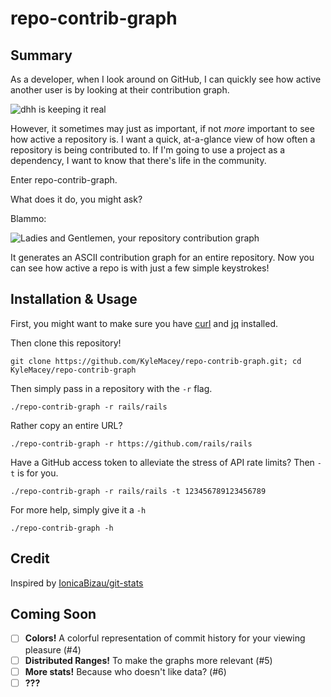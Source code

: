 # repo-contrib-graph

## Summary

As a developer, when I look around on GitHub, I can quickly see how active another user is by looking at their contribution graph. 

![dhh is keeping it real](https://cloud.githubusercontent.com/assets/519171/7695690/5952f4be-fdc1-11e4-9c0f-3119f3b14675.png)

However, it sometimes may just as important, if not *more* important to see how active a repository is. I want a quick, at-a-glance view of how often a repository is being contributed to. If I'm going to use a project as a dependency, I want to know that there's life in the community.

Enter repo-contrib-graph.

What does it do, you might ask?

Blammo:

![Ladies and Gentlemen, your repository contribution graph](https://cloud.githubusercontent.com/assets/519171/7695724/e3ef72dc-fdc1-11e4-8251-4ace5642318e.png)

It generates an ASCII contribution graph for an entire repository. Now you can see how active a repo is with just a few simple keystrokes!

## Installation & Usage

First, you might want to make sure you have [curl](http://curl.haxx.se/download.html) and [jq](http://stedolan.github.io/jq/download/) installed.

Then clone this repository!

`git clone https://github.com/KyleMacey/repo-contrib-graph.git; cd KyleMacey/repo-contrib-graph`

Then simply pass in a repository with the `-r` flag.

`./repo-contrib-graph -r rails/rails`

Rather copy an entire URL? 

`./repo-contrib-graph -r https://github.com/rails/rails`

Have a GitHub access token to alleviate the stress of API rate limits? Then `-t` is for you.

`./repo-contrib-graph -r rails/rails -t 123456789123456789`

For more help, simply give it a `-h`

`./repo-contrib-graph -h`

## Credit

Inspired by [IonicaBizau/git-stats](https://github.com/IonicaBizau/git-stats)

## Coming Soon

 - [ ] **Colors!** A colorful representation of commit history for your viewing pleasure (#4)
 - [ ] **Distributed Ranges!** To make the graphs more relevant (#5)
 - [ ] **More stats!** Because who doesn't like data? (#6)
 - [ ] **???**

